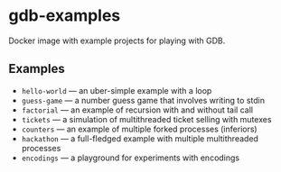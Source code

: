 # gdb-examples
Docker image with example projects for playing with GDB.

## Examples
* `hello-world` — an uber-simple example with a loop
* `guess-game` — a number guess game that involves writing to stdin
* `factorial` — an example of recursion with and without tail call
* `tickets` — a simulation of multithreaded ticket selling with mutexes
* `counters` — an example of multiple forked processes (inferiors)
* `hackathon` — a full-fledged example with multiple multithreaded processes
* `encodings` — a playground for experiments with encodings
